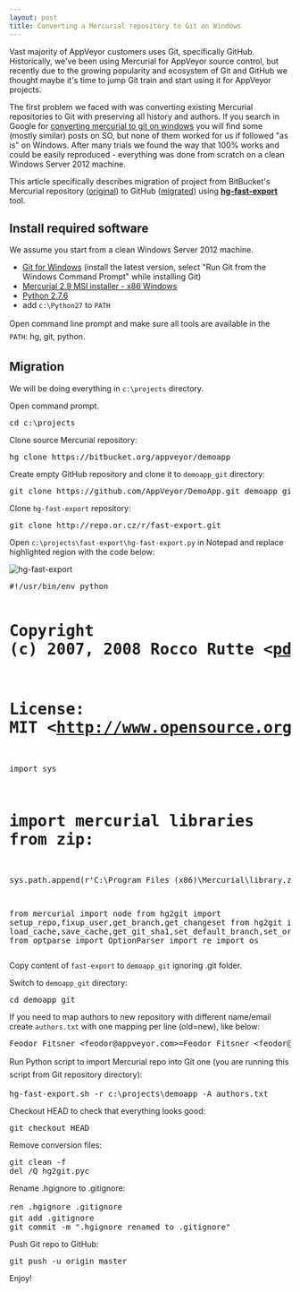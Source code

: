 ```yaml
---
layout: post
title: Converting a Mercurial repository to Git on Windows
---
```


Vast majority of AppVeyor customers uses Git, specifically GitHub. Historically, we've been using Mercurial for AppVeyor source control, but recently due to the growing popularity and ecosystem of Git and GitHub we thought maybe it's time to jump Git train and start using it for AppVeyor projects.

The first problem we faced with was converting existing Mercurial repositories to Git with preserving all history and authors. If you search in Google for <a href="https://www.google.ca/search?q=converting+mercurial+to+git+windows&amp;oq=converting+mercurial+to+git+windows">converting mercurial to git on windows</a> you will find some (mostly similar) posts on SO, but none of them worked for us if followed "as is" on Windows. After many trials we found the way that 100% works and could be easily reproduced - everything was done from scratch on a clean Windows Server 2012 machine.

This article specifically describes migration of project from BitBucket's Mercurial repository (<a href="https://bitbucket.org/appveyor/demoapp">original</a>) to GitHub (<a href="https://github.com/AppVeyor/DemoApp">migrated</a>) using <a href="http://repo.or.cz/w/fast-export.git"><strong>hg-fast-export</strong></a> tool.
<h2>Install required software</h2>
We assume you start from a clean Windows Server 2012 machine.
<ul>
    <li><a href="https://git-scm.com/">Git for Windows</a> (install the latest version, select "Run Git from the Windows Command Prompt" while installing Git)</li>
    <li><a href="https://www.mercurial-scm.org/downloads/">Mercurial 2.9 MSI installer - x86 Windows</a></li>
    <li><a href="https://www.python.org/downloads/">Python 2.7.6</a></li>
    <li>add <code>c:\Python27</code> to <code>PATH</code></li>
</ul>
<span style="font-style:inherit;line-height:1.625;">Open command line prompt and make sure all tools are available in the <code>PATH</code>: </span>hg, git, python.
<h2>Migration</h2>
We will be doing everything in <code>c:\projects</code> directory.

Open command prompt.
<pre>cd c:\projects</pre>
Clone source Mercurial repository:
<pre>hg clone https://bitbucket.org/appveyor/demoapp</pre>
Create empty GitHub repository and clone it to <code>demoapp_git</code> directory:
<pre>git clone https://github.com/AppVeyor/DemoApp.git demoapp_git</pre>
Clone <code>hg-fast-export</code> repository:
<pre>git clone http://repo.or.cz/r/fast-export.git</pre>
Open <code>c:\projects\fast-export\hg-fast-export.py</code> in Notepad and replace highlighted region with the code below:

<img alt="hg-fast-export" src="/assets/images/posts/hg-to-git/hg-fast-export.png">
<pre>#!/usr/bin/env python

# Copyright (c) 2007, 2008 Rocco Rutte &lt;pdmef@gmx.net&gt; and others.
# License: MIT &lt;http://www.opensource.org/licenses/mit-license.php&gt;

import sys

# import mercurial libraries from zip:
sys.path.append(r'C:\Program Files (x86)\Mercurial\library.zip')

from mercurial import node
from hg2git import setup_repo,fixup_user,get_branch,get_changeset
from hg2git import load_cache,save_cache,get_git_sha1,set_default_branch,set_origin_name
from optparse import OptionParser
import re
import os</pre>
Copy content of <code>fast-export</code> to <code>demoapp_git</code> ignoring .git folder.

Switch to <code>demoapp_git</code> directory:
<pre>cd demoapp_git</pre>
If you need to map authors to new repository with different name/email create <code>authors.txt</code> with one mapping per line (old=new), like below:
<pre>Feodor Fitsner &lt;feodor@appveyor.com&gt;=Feodor Fitsner &lt;feodor@fitsner.com&gt;</pre>
<span style="font-style:inherit;line-height:1.625;">Run Python script to import Mercurial repo into Git one (you are running this script from Git repository directory):</span>
<pre>hg-fast-export.sh -r c:\projects\demoapp -A authors.txt</pre>
Checkout HEAD to check that everything looks good:
<pre>git checkout HEAD</pre>
Remove conversion files:
<pre>git clean -f
del /Q hg2git.pyc</pre>
Rename .hgignore to .gitignore:
<pre><span style="font-style:inherit;line-height:1.625;">ren .hgignore .gitignore
</span>git add .gitignore
git commit -m ".hgignore renamed to .gitignore"</pre>
Push Git repo to GitHub:
<pre>git push -u origin master</pre>
Enjoy!
